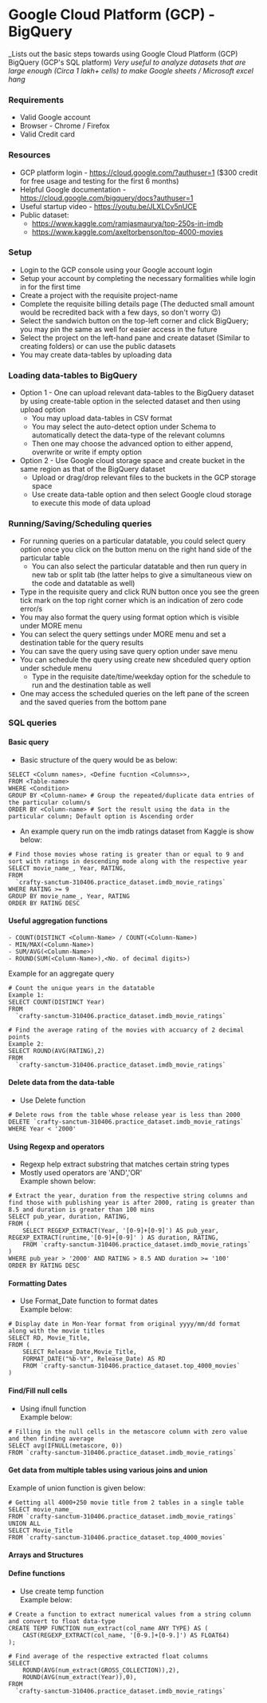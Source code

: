 # Google Cloud Platform (GCP) - BigQuery
_Lists out the basic steps towards using Google Cloud Platform (GCP) BigQuery (GCP's SQL platform)
_Very useful to analyze datasets that are large enough (Circa 1 lakh+ cells) to make Google sheets / Microsoft excel hang_

### Requirements
* Valid Google account
* Browser - Chrome / Firefox
* Valid Credit card

### Resources
- GCP platform login - https://cloud.google.com/?authuser=1 ($300 credit for free usage and testing for the first 6 months)
- Helpful Google documentation - https://cloud.google.com/bigquery/docs?authuser=1
- Useful startup video - https://youtu.be/JLXLCv5nUCE
- Public dataset:
  - https://www.kaggle.com/ramjasmaurya/top-250s-in-imdb
  - https://www.kaggle.com/axeltorbenson/top-4000-movies

### Setup
- Login to the GCP console using your Google account login
- Setup your account by completing the necessary formalities while login in for the first time
- Create a project with the requisite project-name 
- Complete the requisite billing details page (The deducted small amount would be recredited back with a few days, so don't worry :wink:)
- Select the sandwich button on the top-left corner and click BigQuery; you may pin the same as well for easier access in the future
- Select the project on the left-hand pane and create dataset (Similar to creating folders) or can use the public datasets
- You may create data-tables by uploading data 

### Loading data-tables to BigQuery
- Option 1 - One can upload relevant data-tables to the BigQuery dataset by using create-table option in the selected dataset and then using upload option
  - You may upload data-tables in CSV format
  - You may select the auto-detect option under Schema to automatically detect the data-type of the relevant columns
  - Then one may choose the advanced option to either append, overwrite or write if empty option
- Option 2 - Use Google cloud storage space and create bucket in the same region as that of the BigQuery dataset
  - Upload or drag/drop relevant files to the buckets in the GCP storage space
  - Use create data-table option and then select Google cloud storage to execute this mode of data upload

### Running/Saving/Scheduling queries
- For running queries on a particular datatable, you could select query option once you click on the button menu on the right hand side of the particular table
  - You can also select the particular datatable and then run query in new tab or split tab (the latter helps to give a simultaneous view on the code and datatable as well)
- Type in the requisite query and click RUN button once you see the green tick mark on the top right corner which is an indication of zero code error/s
- You may also format the query using format option which is visible under MORE menu
- You can select the query settings under MORE menu and set a destination table for the query results
- You can save the query using save query option under save menu
- You can schedule the query using create new shceduled query option under schedule menu
  - Type in the requisite date/time/weekday option for the schedule to run and the destination table as well
- One may access the scheduled queries on the left pane of the screen and the saved queries from the bottom pane

### SQL queries
#### Basic query
- Basic structure of the query would be as below:
```
SELECT <Column names>, <Define fucntion <Columns>>,
FROM <Table-name>
WHERE <Condition>
GROUP BY <Column-name> # Group the repeated/duplicate data entries of the particular column/s
ORDER BY <Column-name> # Sort the result using the data in the particular column; Default option is Ascending order
```
- An example query run on the imdb ratings dataset from Kaggle is show below:
```
# Find those movies whose rating is greater than or equal to 9 and sort with ratings in descending mode along with the respective year
SELECT movie_name_, Year, RATING,
FROM
  `crafty-sanctum-310406.practice_dataset.imdb_movie_ratings`
WHERE RATING >= 9
GROUP BY movie_name_, Year, RATING
ORDER BY RATING DESC 
```
#### Useful aggregation functions
```
- COUNT(DISTINCT <Column-Name> / COUNT(<Column-Name>)
- MIN/MAX(<Column-Name>)
- SUM/AVG(<Column-Name>)
- ROUND(SUM(<Column-Name>),<No. of decimal digits>)
```
Example for an aggregate query
```
# Count the unique years in the datatable
Example 1:
SELECT COUNT(DISTINCT Year)
FROM
  `crafty-sanctum-310406.practice_dataset.imdb_movie_ratings`

# Find the average rating of the movies with accuarcy of 2 decimal points
Example 2:
SELECT ROUND(AVG(RATING),2)
FROM
  `crafty-sanctum-310406.practice_dataset.imdb_movie_ratings`
```
#### Delete data from the data-table
- Use Delete function
```
# Delete rows from the table whose release year is less than 2000
DELETE `crafty-sanctum-310406.practice_dataset.imdb_movie_ratings`
WHERE Year < '2000'
```
#### Using Regexp and operators
- Regexp help extract substring that matches certain string types
- Mostly used operators are 'AND','OR'  
Example shown below:
```
# Extract the year, duration from the respective string columns and find those with publishing year is after 2000, rating is greater than 8.5 and duration is greater than 100 mins
SELECT pub_year, duration, RATING,
FROM (
    SELECT REGEXP_EXTRACT(Year, '[0-9]+[0-9]') AS pub_year, REGEXP_EXTRACT(runtime,'[0-9]+[0-9]' ) AS duration, RATING,
    FROM `crafty-sanctum-310406.practice_dataset.imdb_movie_ratings`
)
WHERE pub_year > '2000' AND RATING > 8.5 AND duration >= '100'
ORDER BY RATING DESC 
```
#### Formatting Dates
- Use Format_Date function to format dates  
Example below:
```
# Display date in Mon-Year format from original yyyy/mm/dd format along with the movie titles
SELECT RD, Movie_Title,
FROM (
    SELECT Release_Date,Movie_Title,
    FORMAT_DATE("%b-%Y", Release_Date) AS RD
    FROM `crafty-sanctum-310406.practice_dataset.top_4000_movies`
)
```
#### Find/Fill null cells
- Using ifnull function  
Example below:
```
# Filling in the null cells in the metascore column with zero value and then finding average
SELECT avg(IFNULL(metascore, 0))
FROM `crafty-sanctum-310406.practice_dataset.imdb_movie_ratings`
```
#### Get data from multiple tables using various joins and union
Example of union function is given below:
```
# Getting all 4000+250 movie title from 2 tables in a single table
SELECT movie_name_ 
FROM `crafty-sanctum-310406.practice_dataset.imdb_movie_ratings`
UNION ALL 
SELECT Movie_Title
FROM `crafty-sanctum-310406.practice_dataset.top_4000_movies`
```
#### Arrays and Structures


#### Define functions
- Use create temp function  
Example below:
```
# Create a function to extract numerical values from a string column and convert to float data-type
CREATE TEMP FUNCTION num_extract(col_name ANY TYPE) AS (
    CAST(REGEXP_EXTRACT(col_name, '[0-9.]+[0-9.]') AS FLOAT64)
);

# Find average of the respective extracted float columns
SELECT
    ROUND(AVG(num_extract(GROSS_COLLECTION)),2), 
    ROUND(AVG(num_extract(Year)),0),
FROM
  `crafty-sanctum-310406.practice_dataset.imdb_movie_ratings`
```
